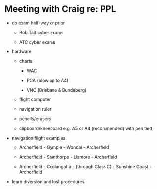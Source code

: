 # Meeting with Craig re: PPL

* do exam half-way or prior

  * Bob Tait cyber exams

  * ATC cyber exams

* hardware

  * charts

    * WAC

    * PCA (blow up to A4)

    * VNC (Brisbane & Bundaberg)

  * flight computer

  * navigation ruler

  * pencils/erasers

  * clipboard/kneeboard e.g. A5 or A4 (recommended) with pen tied

* navigation flight examples

  * Archerfield - Gympie - Wondai - Archerfield

  * Archerfield - Stanthorpe - Lismore - Archerfield

  * Archerfield - Coolangatta - (through Class C) - Sunshine Coast - Archerfield

* learn diversion and lost procedures
